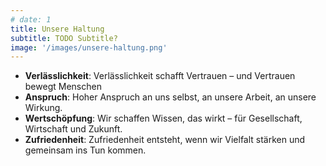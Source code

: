 ```yaml
---
# date: 1
title: Unsere Haltung
subtitle: TODO Subtitle?
image: '/images/unsere-haltung.png'
---
```


- <strong>Verlässlichkeit</strong>: Verlässlichkeit schafft Vertrauen – und Vertrauen bewegt Menschen
- <strong>Anspruch</strong>: Hoher Anspruch an uns selbst, an unsere Arbeit, an unsere Wirkung.
- <strong>Wertschöpfung</strong>: Wir schaffen Wissen, das wirkt – für Gesellschaft, Wirtschaft und Zukunft.
- <strong>Zufriedenheit</strong>: Zufriedenheit entsteht, wenn wir Vielfalt stärken und gemeinsam ins Tun kommen.